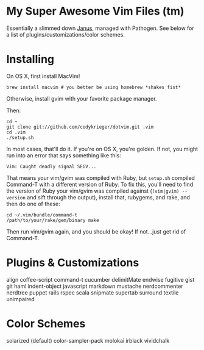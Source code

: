 My Super Awesome Vim Files (tm)
===============================

Essentially a slimmed down [Janus](/carlhuda/janus), managed with
Pathogen. See below for a list of plugins/customizations/color schemes.

Installing
==========

On OS X, first install MacVim!

```
brew install macvim # you better be using homebrew *shakes fist*
```

Otherwise, install gvim with your favorite package manager.

Then:

```
cd ~
git clone git://github.com/codykrieger/dotvim.git .vim
cd .vim
./setup.sh
```

In most cases, that'll do it. If you're on OS X, you're golden. If not,
you might run into an error that says something like this:

```
Vim: Caught deadly signal SEGV...
```

That means your vim/gvim was compiled with Ruby, but ```setup.sh```
compiled Command-T with a different version of Ruby. To fix this, you'll
need to find the version of Ruby your vim/gvim was compiled against
(```(vim|gvim) --version``` and sift through the output), install that,
rubygems, and rake, and then do one of these:

```
cd ~/.vim/bundle/command-t
/path/to/your/rake/gem/binary make
```

Then run vim/gvim again, and you should be okay! If not...just get rid
of Command-T.

Plugins & Customizations
========================

align
coffee-script
command-t
cucumber
delimitMate
endwise
fugitive
gist
git
haml
indent-object
javascript
markdown
mustache
nerdcommenter
nerdtree
puppet
rails
rspec
scala
snipmate
supertab
surround
textile
unimpaired

Color Schemes
=============

solarized (default)
color-sampler-pack
molokai
irblack
vividchalk

